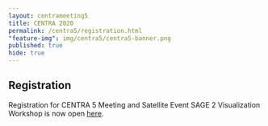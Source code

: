 ```yaml
---
layout: centrameeting5
title: CENTRA 2020
permalink: /centra5/registration.html
"feature-img": img/centra5/centra5-banner.png
published: true
hide: true
---
```



## Registration

Registration for CENTRA 5 Meeting and Satellite Event SAGE 2 Visualization Workshop is now open [here](https://forms.gle/Uyd6qZAxJqwipc689).
